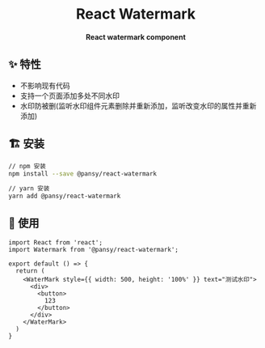 <h1 align="center">React Watermark</h1>

<h4 align="center">React watermark component<h4>

## ✨ 特性

* 不影响现有代码
* 支持一个页面添加多处不同水印
* 水印防被删(监听水印组件元素删除并重新添加，监听改变水印的属性并重新添加)

## 🏗 安装

```sh
// npm 安装
npm install --save @pansy/react-watermark

// yarn 安装
yarn add @pansy/react-watermark
```

## 🔨 使用

```
import React from 'react';
import Watermark from '@pansy/react-watermark';

export default () => {
  return (
    <WaterMark style={{ width: 500, height: '100%' }} text="测试水印">
      <div>
        <button>
          123
        </button>
      </div>
    </WaterMark>
  )
}
```
